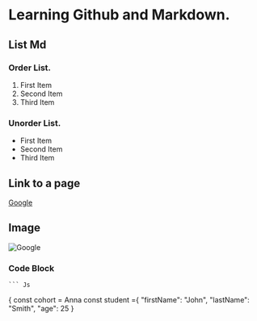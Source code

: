 # Learning Github and Markdown.

## List Md

### Order List.
1. First Item
2. Second Item
3. Third Item


### Unorder List.
- First Item
- Second Item
- Third Item


## Link to a page 

[Google](https://www.google.com/)

## Image

![Google](https://media-cldnry.s-nbcnews.com/image/upload/t_social_share_1024x768_scale,f_auto,q_auto:best/streams/2013/March/130326/1C6639340-google-logo.jpg)


### Code Block

	``` Js
{
const cohort = Anna
const student ={
  "firstName": "John",
  "lastName": "Smith",
  "age": 25
}
```
